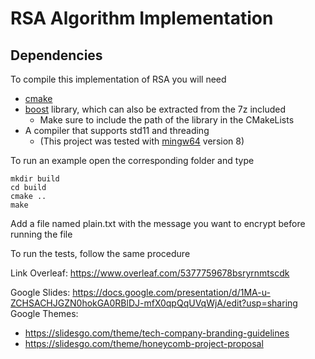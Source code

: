 # RSA Algorithm Implementation   

## Dependencies
To compile this implementation of RSA you will need
- [cmake](https://cmake.org/download/)
- [boost](https://www.boost.org/users/download/) library, which can also be extracted from the 7z included
  - Make sure to include the path of the library in the CMakeLists
- A compiler that supports std11 and threading
  - (This project was tested with [mingw64](http://mingw-w64.org/doku.php) version 8)

To run an example open the corresponding folder and type
```
mkdir build
cd build
cmake ..
make
```
Add a file named plain.txt with the message you want to encrypt before running the file

To run the tests, follow the same procedure


Link Overleaf: https://www.overleaf.com/5377759678bsryrnmtscdk

Google Slides: https://docs.google.com/presentation/d/1MA-u-ZCHSACHJGZN0hokGA0RBlDJ-mfX0qpQqUVqWjA/edit?usp=sharing  
Google Themes: 
- https://slidesgo.com/theme/tech-company-branding-guidelines
- https://slidesgo.com/theme/honeycomb-project-proposal

